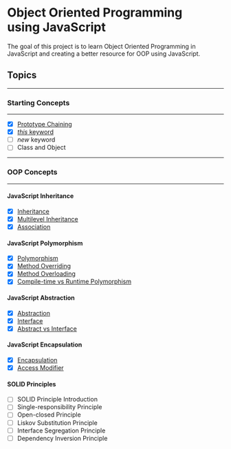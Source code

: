 # Object Oriented Programming <br> using JavaScript

The goal of this project is to learn Object Oriented Programming in JavaScript and creating a better resource for OOP using JavaScript.

## Topics

---

### Starting Concepts

---

- [x] [Prototype Chaining](/Starting%20Concepts/Prototype%20Chaining.md)
- [x] [_this_ keyword](/Starting%20Concepts/this_Keyword.md)
- [ ] _new_ keyword
- [ ] Class and Object

---

### OOP Concepts

---

#### JavaScript Inheritance

- [x] [Inheritance](/OOP%20Concepts/Inheritance/Inheritance.md)
- [x] [Multilevel Inheritance](/OOP%20Concepts/Inheritance/Multilevel_Inheritance.md)
- [x] [Association](/OOP%20Concepts/Inheritance/Association.md)

#### JavaScript Polymorphism

- [x] [Polymorphism](/OOP%20Concepts/Polymorphism/Polymorphism.md)
- [x] [Method Overriding](/OOP%20Concepts/Polymorphism/overriding.md)
- [x] [Method Overloading](/OOP%20Concepts/Polymorphism/overloading.md)
- [x] [Compile-time vs Runtime Polymorphism](/OOP%20Concepts/Polymorphism/compile_vs_runtime_polymorphism.md)

#### JavaScript Abstraction

- [x] [Abstraction](/OOP%20Concepts/Abstraction/Abstraction.md)
- [x] [Interface](/OOP%20Concepts/Abstraction/Interface.md)
- [x] [Abstract vs Interface](/OOP%20Concepts/Abstraction/abstract%20vs%20interface.md)

#### JavaScript Encapsulation

- [x] [Encapsulation](/OOP%20Concepts/Encapsulation/encapsulation.md)
- [x] [Access Modifier](/OOP%20Concepts/Encapsulation/access_modifiers.md)

#### SOLID Principles

- [ ] SOLID Principle Introduction
- [ ] Single-responsibility Principle
- [ ] Open-closed Principle
- [ ] Liskov Substitution Principle
- [ ] Interface Segregation Principle
- [ ] Dependency Inversion Principle
